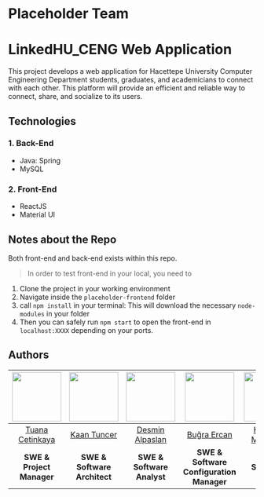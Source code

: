 # Placeholder Team <bbm384-2022>
# LinkedHU_CENG Web Application 
This project develops a web application for Hacettepe University Computer Engineering Department students, graduates, and academicians to connect with each other. 
This platform will provide an efficient and reliable way to connect, share, and socialize to its users.

## Technologies
### 1. Back-End
- Java: Spring
- MySQL

### 2. Front-End
- ReactJS
- Material UI

## Notes about the Repo
Both front-end and back-end exists within this repo. 
  > In order to test front-end in your local, you need to
  1. Clone the project in your working environment
  2. Navigate inside the `placeholder-frontend` folder
  3. call `npm install` in your terminal: This will download the necessary `node-modules` in your folder
  4. Then you can safely run `npm start` to open the front-end in `localhost:XXXX` depending on your ports.

## Authors

| <center> <img src="https://github.com/tuanacetinkaya.png?size=400" width="100"/></center> | <img src="https://github.com/kaantuncer.png?size=400" width="100"/> | <img src="https://github.com/mavibirdesmi.png?size=400" width="100"/> | <img src="https://github.com/sanshigo345.png?size=400" width="100"/> | <img src="https://github.com/b21990303.png?size=400" width="100"/> |
| --- | --- | --- | -- | -- |
| <center>[Tuana Cetinkaya](https://github.com/tuanacetinkaya) </center> | <center>[Kaan Tuncer](https://github.com/kaantuncer)</center> | <center>[Desmin Alpaslan](https://github.com/mavibirdesmi) </center> | <center>[Buğra Ercan](https://github.com/sanshigo345) </center> | <center>[Hüseyin Mirza Dal](https://github.com/b21990303) </center> |
| <center>**SWE & Project Manager** </center> | <center>**SWE & Software Architect** </center> | <center>**SWE & Software Analyst** </center> | <center>**SWE & Software Configuration Manager** </center> | <center>**SWE & Software Tester** </center>  |


